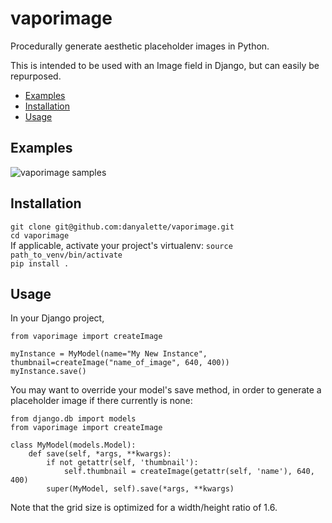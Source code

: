 # vaporimage

Procedurally generate aesthetic placeholder images in Python.

This is intended to be used with an Image field in Django, but can easily be repurposed.
- [Examples](#examples)
- [Installation](#installation)
- [Usage](#usage)

## Examples

![vaporimage samples](https://danya.ca/assets/images/vaporimage/vaporimage-samples.png)

## Installation
`git clone git@github.com:danyalette/vaporimage.git`  
`cd vaporimage`  
If applicable, activate your project's virtualenv: `source path_to_venv/bin/activate`  
`pip install .`  


## Usage
In your Django project,  
```
from vaporimage import createImage

myInstance = MyModel(name="My New Instance", thumbnail=createImage("name_of_image", 640, 400))
myInstance.save()
```
You may want to override your model's save method, in order to generate a placeholder image if there currently is none:
```
from django.db import models
from vaporimage import createImage

class MyModel(models.Model):
    def save(self, *args, **kwargs):
        if not getattr(self, 'thumbnail'):
            self.thumbnail = createImage(getattr(self, 'name'), 640, 400)
        super(MyModel, self).save(*args, **kwargs)
```

Note that the grid size is optimized for a width/height ratio of 1.6.
